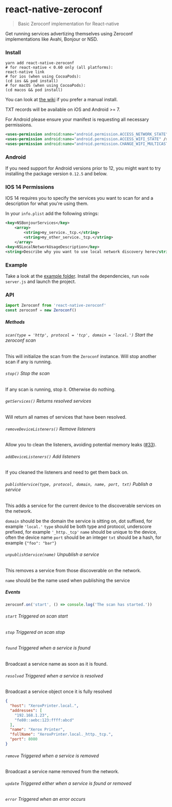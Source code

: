 # react-native-zeroconf

> Basic Zeroconf implementation for React-native

Get running services advertizing themselves using Zeroconf implementations like Avahi, Bonjour or NSD.

### Install

    yarn add react-native-zeroconf
    # for react-native < 0.60 only (all platforms):
    react-native link
    # for ios (when using CocoaPods):
    (cd ios && pod install)
    # for macOS (when using CocoaPods):
    (cd macos && pod install)

You can look at [the wiki](https://github.com/Apercu/react-native-zeroconf/wiki) if you prefer a manual install.

TXT records will be available on iOS and Android >= 7.

For Android please ensure your manifest is requesting all necessary permissions.

```xml
<uses-permission android:name="android.permission.ACCESS_NETWORK_STATE" />
<uses-permission android:name="android.permission.ACCESS_WIFI_STATE" />
<uses-permission android:name="android.permission.CHANGE_WIFI_MULTICAST_STATE" />
```

### Android

If you need support for Android versions prior to 12, you might want to try installing the package version `0.12.5` and below.

### IOS 14 Permissions

IOS 14 requires you to specify the services you want to scan for and a description for what you're using them.

In your `info.plist` add the following strings:
```xml
<key>NSBonjourServices</key>
	<array>
		<string>my_service._tcp.</string>
		<string>my_other_service._tcp.</string>
	</array>
<key>NSLocalNetworkUsageDescription</key>
<string>Describe why you want to use local network discovery here</string>
```

### Example

Take a look at the [example folder](./example). Install the dependencies, run `node server.js` and launch the project.

### API

```javascript
import Zeroconf from 'react-native-zeroconf'
const zeroconf = new Zeroconf()
```

##### Methods

###### `scan(type = 'http', protocol = 'tcp', domain = 'local.')` Start the zeroconf scan

This will initialize the scan from the `Zeroconf` instance. Will stop another scan if any is running.

###### `stop()` Stop the scan

If any scan is running, stop it. Otherwise do nothing.

###### `getServices()` Returns resolved services

Will return all names of services that have been resolved.

###### `removeDeviceListeners()` Remove listeners

Allow you to clean the listeners, avoiding potential memory leaks ([#33](https://github.com/Apercu/react-native-zeroconf/issues/33)).

###### `addDeviceListeners()` Add listeners

If you cleaned the listeners and need to get them back on.

###### `publishService(type, protocol, domain, name, port, txt)` Publish a service

This adds a service for the current device to the discoverable services on the network.

`domain` should be the domain the service is sitting on, dot suffixed, for example `'local.'`
`type` should be both type and protocol, underscore prefixed, for example `'_http._tcp'`
`name` should be unique to the device, often the device name
`port` should be an integer
`txt` should be a hash, for example `{"foo": "bar"}`

###### `unpublishService(name)` Unpublish a service

This removes a service from those discoverable on the network.

`name` should be the name used when publishing the service

##### Events

```javascript
zeroconf.on('start', () => console.log('The scan has started.'))
```

###### `start` Triggered on scan start
###### `stop` Triggered on scan stop
###### `found` Triggered when a service is found

Broadcast a service name as soon as it is found.

###### `resolved` Triggered when a service is resolved

Broadcast a service object once it is fully resolved

```json
{
  "host": "XeroxPrinter.local.",
  "addresses": [
    "192.168.1.23",
    "fe80::aebc:123:ffff:abcd"
  ],
  "name": "Xerox Printer",
  "fullName": "XeroxPrinter.local._http._tcp.",
  "port": 8080
}
```

###### `remove` Triggered when a service is removed

Broadcast a service name removed from the network.

###### `update` Triggered either when a service is found or removed
###### `error` Triggered when an error occurs
